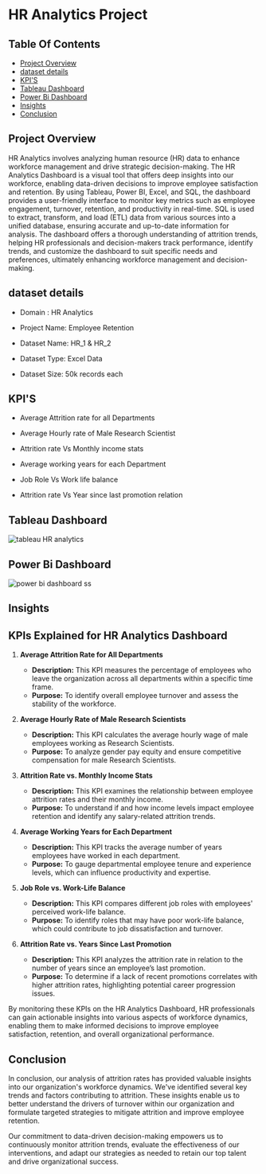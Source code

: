# HR Analytics Project

## Table Of Contents

- [Project Overview](#project-overview)
- [dataset details](#dataset-details)
- [KPI'S](#kpis)
- [Tableau Dashboard](#tableau-dashboard)
- [Power Bi Dashboard](#power-bi-dashboard)
- [Insights](#insights)
- [Conclusion](#conclusion)

## Project Overview

HR Analytics involves analyzing human resource (HR) data to enhance workforce management and drive strategic decision-making. The HR Analytics Dashboard is a visual tool that offers deep insights into our workforce, enabling data-driven decisions to improve employee satisfaction and retention. By using Tableau, Power BI, Excel, and SQL, the dashboard provides a user-friendly interface to monitor key metrics such as employee engagement, turnover, retention, and productivity in real-time. SQL is used to extract, transform, and load (ETL) data from various sources into a unified database, ensuring accurate and up-to-date information for analysis. The dashboard offers a thorough understanding of attrition trends, helping HR professionals and decision-makers track performance, identify trends, and customize the dashboard to suit specific needs and preferences, ultimately enhancing workforce management and decision-making.

## dataset details
- Domain : HR Analytics

- Project Name: Employee Retention

- Dataset Name: HR_1 & HR_2

- Dataset Type: Excel Data

- Dataset Size: 50k records each

## KPI'S

- Average Attrition rate for all Departments

- Average Hourly rate of Male Research Scientist

- Attrition rate Vs Monthly income stats

- Average working years for each Department

- Job Role Vs Work life balance

- Attrition rate Vs Year since last promotion relation

## Tableau Dashboard
  
  ![tableau HR analytics](https://github.com/user-attachments/assets/8b088ccf-ebee-4c1e-af23-52d488c5e58f)

## Power Bi Dashboard

![power bi dashboard ss](https://github.com/user-attachments/assets/b3c065ac-0395-4db0-9372-98cdc164e4ea)


## Insights 
## KPIs Explained for HR Analytics Dashboard

1. **Average Attrition Rate for All Departments**
   - **Description:** This KPI measures the percentage of employees who leave the organization across all departments within a specific time frame.
   - **Purpose:** To identify overall employee turnover and assess the stability of the workforce.

2. **Average Hourly Rate of Male Research Scientists**
   - **Description:** This KPI calculates the average hourly wage of male employees working as Research Scientists.
   - **Purpose:** To analyze gender pay equity and ensure competitive compensation for male Research Scientists.

3. **Attrition Rate vs. Monthly Income Stats**
   - **Description:** This KPI examines the relationship between employee attrition rates and their monthly income.
   - **Purpose:** To understand if and how income levels impact employee retention and identify any salary-related attrition trends.

4. **Average Working Years for Each Department**
   - **Description:** This KPI tracks the average number of years employees have worked in each department.
   - **Purpose:** To gauge departmental employee tenure and experience levels, which can influence productivity and expertise.

5. **Job Role vs. Work-Life Balance**
   - **Description:** This KPI compares different job roles with employees' perceived work-life balance.
   - **Purpose:** To identify roles that may have poor work-life balance, which could contribute to job dissatisfaction and turnover.

6. **Attrition Rate vs. Years Since Last Promotion**
   - **Description:** This KPI analyzes the attrition rate in relation to the number of years since an employee’s last promotion.
   - **Purpose:** To determine if a lack of recent promotions correlates with higher attrition rates, highlighting potential career progression issues.

By monitoring these KPIs on the HR Analytics Dashboard, HR professionals can gain actionable insights into various aspects of workforce dynamics, enabling them to make informed decisions to improve employee satisfaction, retention, and overall organizational performance.

## Conclusion
In conclusion, our analysis of attrition rates has provided valuable insights into our organization's workforce dynamics. We've identified several key trends and factors contributing to attrition. These insights enable us to better understand the drivers of turnover within our organization and formulate targeted strategies to mitigate attrition and improve employee retention.

Our commitment to data-driven decision-making empowers us to continuously monitor attrition trends, evaluate the effectiveness of our interventions, and adapt our strategies as needed to retain our top talent and drive organizational success.


